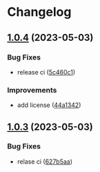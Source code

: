 # Changelog

## [1.0.4](https://github.com/WDaan/common-chart/compare/v1.0.3...v1.0.4) (2023-05-03)


### Bug Fixes

* release ci ([5c460c1](https://github.com/WDaan/common-chart/commit/5c460c192508de2116491fb0ac9bb4eea10ce701))


### Improvements

* add license ([44a1342](https://github.com/WDaan/common-chart/commit/44a13424db1fd55173bf1808774e23dd93ad11a5))

## [1.0.3](https://github.com/WDaan/common-chart/compare/v1.0.2...v1.0.3) (2023-05-03)


### Bug Fixes

* relase ci ([627b5aa](https://github.com/WDaan/common-chart/commit/627b5aa8fb559beec9a41378c494d77647faa0b3))
